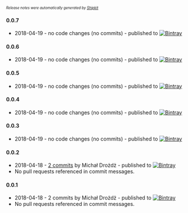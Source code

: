 <sup><sup>*Release notes were automatically generated by [Shipkit](http://shipkit.org/)*</sup></sup>

#### 0.0.7
 - 2018-04-19 - no code changes (no commits) - published to [![Bintray](https://img.shields.io/badge/Bintray-0.0.7-green.svg)](https://bintray.com/micd-repo/shipkit_demo/maven/0.0.7)

#### 0.0.6
 - 2018-04-19 - no code changes (no commits) - published to [![Bintray](https://img.shields.io/badge/Bintray-0.0.6-green.svg)](https://bintray.com/micd-repo/shipkit_demo/maven/0.0.6)

#### 0.0.5
 - 2018-04-19 - no code changes (no commits) - published to [![Bintray](https://img.shields.io/badge/Bintray-0.0.5-green.svg)](https://bintray.com/micd-repo/shipkit_demo/maven/0.0.5)

#### 0.0.4
 - 2018-04-19 - no code changes (no commits) - published to [![Bintray](https://img.shields.io/badge/Bintray-0.0.4-green.svg)](https://bintray.com/micd-repo/shipkit_demo/maven/0.0.4)

#### 0.0.3
 - 2018-04-19 - no code changes (no commits) - published to [![Bintray](https://img.shields.io/badge/Bintray-0.0.3-green.svg)](https://bintray.com/shipkit-bootstrap/bootstrap/maven/0.0.3)

#### 0.0.2
 - 2018-04-18 - [2 commits](https://github.com/micd/shipkit_demo/compare/v0.0.1...v0.0.2) by Michał Drożdż - published to [![Bintray](https://img.shields.io/badge/Bintray-0.0.2-green.svg)](https://bintray.com/shipkit-bootstrap/bootstrap/maven/0.0.2)
 - No pull requests referenced in commit messages.

#### 0.0.1
 - 2018-04-18 - 2 commits by Michał Drożdż - published to [![Bintray](https://img.shields.io/badge/Bintray-0.0.1-green.svg)](https://bintray.com/shipkit-bootstrap/bootstrap/maven/0.0.1)
 - No pull requests referenced in commit messages.

